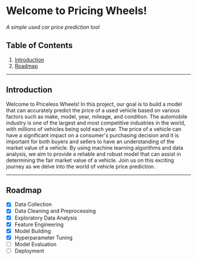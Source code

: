 # Welcome to Pricing Wheels! 
*A simple used car price prediction tool*

## Table of Contents
1. [Introduction](#introduction)
2. [Roadmap](#roadmap)

---

## Introduction
Welcome to Priceless Wheels! In this project, our goal is to build a model that can accurately predict the price of a used vehicle based on various factors such as make, model, year, mileage, and condition. The automobile industry is one of the largest and most competitive industries in the world, with millions of vehicles being sold each year. The price of a vehicle can have a significant impact on a consumer's purchasing decision and it is important for both buyers and sellers to have an understanding of the market value of a vehicle. By using machine learning algorithms and data analysis, we aim to provide a reliable and robust model that can assist in determining the fair market value of a vehicle. Join us on this exciting journey as we delve into the world of vehicle price prediction.

---

## Roadmap
- [x] Data Collection
- [x] Data Cleaning and Preprocessing
- [x] Exploratory Data Analysis
- [x] Feature Engineering
- [x] Model Building
- [x] Hyperparameter Tuning
- [ ] Model Evaluation
- [ ] Deployment